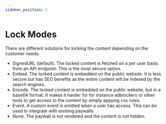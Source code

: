 ```yaml
---
sidebar_position: 2
---
```


# Lock Modes

There are different solutions for locking the content depending on the customer needs:

- SignedURL (default). The locked content is fetched on a per user basis from an API endpoint. This is the most secure option.
- Embed. The locked content is embedded on the public website. It is less secure but has SEO benefits as the entire content will be indexed by the search engines.
- Encode. The locked content is embedded on the public website, but in a base64 format. It makes it harder for for instance adblockers or other tools to get access to the content by simply appying css rules.
- Event. A custom event is emitted when a user has access. This can be used to integrate with existing paywalls.
- None. The paywall is not rendered and the content is not hidden.
